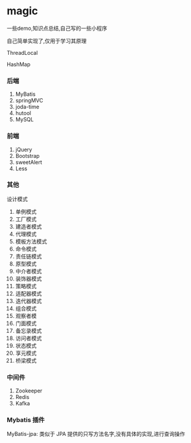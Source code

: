 # magic
一些demo,知识点总结,自己写的一些小程序


自己简单实现了,仅用于学习其原理

ThreadLocal

HashMap



### 后端
1. MyBatis
2. springMVC
3. joda-time
4. hutool
5. MySQL

### 前端
1. jQuery
2. Bootstrap
3. sweetAlert
4. Less


### 其他
设计模式

1. 单例模式
2. 工厂模式
3. 建造者模式
4. 代理模式
5. 模板方法模式
6. 命令模式
7. 责任链模式
8. 原型模式
9. 中介者模式
10. 装饰器模式
11. 策略模式
12. 适配器模式
13. 迭代器模式
14. 组合模式
15. 观察者模
16. 门面模式
17. 备忘录模式
18. 访问者模式
19. 状态模式
20. 享元模式
21. 桥梁模式

### 中间件
1. Zookeeper
2. Redis
3. Kafka

### Mybatis 插件
MyBatis-jpa: 类似于 JPA 提供的只写方法名字,没有具体的实现,进行查询操作